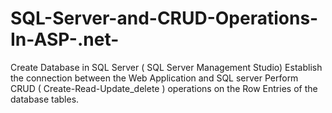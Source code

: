 # SQL-Server-and-CRUD-Operations-In-ASP-.net-
Create Database in SQL Server ( SQL Server Management Studio)
Establish the connection between the Web Application and SQL server
Perform CRUD ( Create-Read-Update_delete ) operations on the Row Entries of the database tables.
